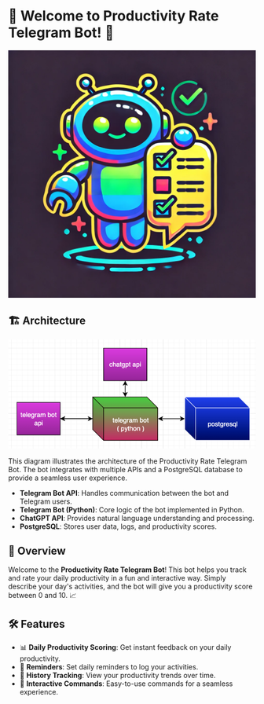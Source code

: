 # 🎉 Welcome to Productivity Rate Telegram Bot! 🎉

![Bot Logo](assets/bot-logo.png)

## 🏗️ Architecture

![Architecture Diagram](assets/architecture-diagram.png)

This diagram illustrates the architecture of the Productivity Rate Telegram Bot. The bot integrates with multiple APIs and a PostgreSQL database to provide a seamless user experience.

- **Telegram Bot API**: Handles communication between the bot and Telegram users.
- **Telegram Bot (Python)**: Core logic of the bot implemented in Python.
- **ChatGPT API**: Provides natural language understanding and processing.
- **PostgreSQL**: Stores user data, logs, and productivity scores.

## 🚀 Overview

Welcome to the **Productivity Rate Telegram Bot**! This bot helps you track and rate your daily productivity in a fun and interactive way. Simply describe your day's activities, and the bot will give you a productivity score between 0 and 10. 📈

## 🛠 Features

- 📊 **Daily Productivity Scoring**: Get instant feedback on your daily productivity.
- 🔔 **Reminders**: Set daily reminders to log your activities.
- 📅 **History Tracking**: View your productivity trends over time.
- 💬 **Interactive Commands**: Easy-to-use commands for a seamless experience.
